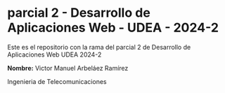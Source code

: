 # parcial 2 - Desarrollo de Aplicaciones Web - UDEA - 2024-2

Este es el repositorio con la rama del parcial 2 de Desarrollo de Aplicaciones Web UDEA 2024-2

**Nombre:** Victor Manuel Arbeláez Ramírez


Ingenieria de Telecomunicaciones
